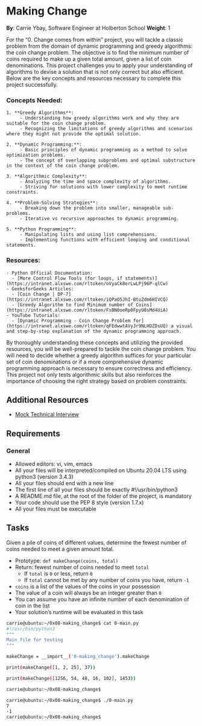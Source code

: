 # Making Change

**By**: Carrie Ybay, Software Engineer at Holberton School
**Weight**: 1

For the “0. Change comes from within” project, you will tackle a classic problem from the domain of dynamic programming and greedy algorithms: the coin change problem. The objective is to find the minimum number of coins required to make up a given total amount, given a list of coin denominations. This project challenges you to apply your understanding of algorithms to devise a solution that is not only correct but also efficient. Below are the key concepts and resources necessary to complete this project successfully.

### Concepts Needed:
    1. **Greedy Algorithms**:
         - Understanding how greedy algorithms work and why they are suitable for the coin change problem.
         - Recognizing the limitations of greedy algorithms and scenarios where they might not provide the optimal solution.

    2. **Dynamic Programming:**:
         - Basic principles of dynamic programming as a method to solve optimization problems.
         - The concept of overlapping subproblems and optimal substructure in the context of the coin change problem.  
    
    3. **Algorithmic Complexity**:
         - Analyzing the time and space complexity of algorithms.
         - Striving for solutions with lower complexity to meet runtime constraints.

    4. **Problem-Solving Strategies**:
         - Breaking down the problem into smaller, manageable sub-problems.
         - Iterative vs recursive approaches to dynamic programming.

    5. **Python Programming**:
         - Manipulating lists and using list comprehensions.
         - Implementing functions with efficient looping and conditional statements.

### Resources:
    - Python Official Documentation:
      - [More Control Flow Tools (for loops, if statements)](https://intranet.alxswe.com/rltoken/oVyaCk8erLwLPj96P-qlCw)
    - GeeksforGeeks Articles:
      - [Coin Change | DP-7](https://intranet.alxswe.com/rltoken/iQPaO5JhI-BtuZdm6HIVCQ)
      - [Greedy Algorithm to find Minimum number of Coins](https://intranet.alxswe.com/rltoken/FsBN0oeRp0FpyU8sMd4UiA)
    - YouTube Tutorials:
      - [Dynamic Programming - Coin Change Problem for](https://intranet.alxswe.com/rltoken/qFEdwwtAVyJr9NLHDZDsUQ) a visual and step-by-step explanation of the dynamic programming approach.

By thoroughly understanding these concepts and utilizing the provided resources, you will be well-prepared to tackle the coin change problem. You will need to decide whether a greedy algorithm suffices for your particular set of coin denominations or if a more comprehensive dynamic programming approach is necessary to ensure correctness and efficiency. This project not only tests algorithmic skills but also reinforces the importance of choosing the right strategy based on problem constraints.

## Additional Resources
   - [Mock Technical Interview](https://intranet.alxswe.com/rltoken/ktLaKIVRkq_-byFO-_-aGg)
## Requirements
### General
- Allowed editors: vi, vim, emacs
- All your files will be interpreted/compiled on Ubuntu 20.04 LTS using python3 (version 3.4.3)
- All your files should end with a new line
- The first line of all your files should be exactly #!/usr/bin/python3
- A README.md file, at the root of the folder of the project, is mandatory
- Your code should use the PEP 8 style (version 1.7.x)
- All your files must be executable

## Tasks
Given a pile of coins of different values, determine the fewest number of coins needed to meet a given amount total.

- Prototype: ```def makeChange(coins, total)```
- Return: fewest number of coins needed to meet ```total```
  - If ```total``` is ```0``` or less, return ```0```
  - If ```total``` cannot be met by any number of coins you have, return ```-1```
- ```coins``` is a list of the values of the coins in your possession
- The value of a coin will always be an integer greater than ```0```
- You can assume you have an infinite number of each denomination of coin in the list
- Your solution’s runtime will be evaluated in this task

```bash
carrie@ubuntu:~/0x08-making_change$ cat 0-main.py
#!/usr/bin/python3
"""
Main file for testing
"""

makeChange = __import__('0-making_change').makeChange

print(makeChange([1, 2, 25], 37))

print(makeChange([1256, 54, 48, 16, 102], 1453))

carrie@ubuntu:~/0x08-making_change$
```
```bash
carrie@ubuntu:~/0x08-making_change$ ./0-main.py
7
-1
carrie@ubuntu:~/0x08-making_change$
```
